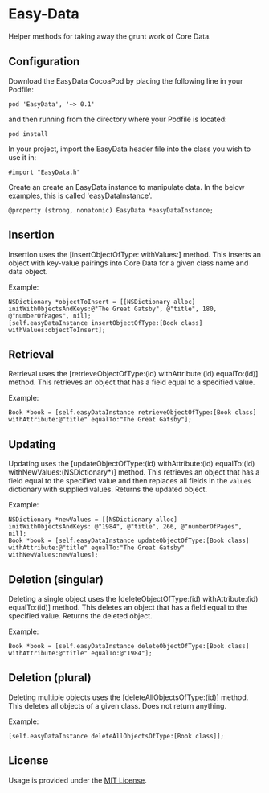 Easy-Data
=========

Helper methods for taking away the grunt work of Core Data.

## Configuration

Download the EasyData CocoaPod by placing the following line in your Podfile:

```pod 'EasyData', '~> 0.1'```

and then running from the directory where your Podfile is located:

```pod install```

In your project, import the EasyData header file into the class you wish to use it in:

```#import "EasyData.h"```

Create an create an EasyData instance to manipulate data. In the below examples, this is called 'easyDataInstance'.

```@property (strong, nonatomic) EasyData *easyDataInstance;```

## Insertion

Insertion uses the [insertObjectOfType: withValues:] method. This inserts an object with key-value pairings into Core Data for a given class name and data object.

Example:

```    
NSDictionary *objectToInsert = [[NSDictionary alloc] initWithObjectsAndKeys:@"The Great Gatsby", @"title", 180, @"numberOfPages", nil];
[self.easyDataInstance insertObjectOfType:[Book class] withValues:objectToInsert];
```

## Retrieval

Retrieval uses the [retrieveObjectOfType:(id) withAttribute:(id) equalTo:(id)] method. This retrieves an object that has a field equal to a specified value.

Example:

```Book *book = [self.easyDataInstance retrieveObjectOfType:[Book class] withAttribute:@"title" equalTo:"The Great Gatsby"];```

## Updating

Updating uses the [updateObjectOfType:(id) withAttribute:(id) equalTo:(id) withNewValues:(NSDictionary*)] method. This retrieves an object that has a field equal to the specified value and then replaces all fields in the ```values``` dictionary with supplied values. Returns the updated object.

Example:

```
NSDictionary *newValues = [[NSDictionary alloc] initWithObjectsAndKeys: @"1984", @"title", 266, @"numberOfPages", nil];
Book *book = [self.easyDataInstance updateObjectOfType:[Book class] withAttribute:@"title" equalTo:"The Great Gatsby" withNewValues:newValues];
```

## Deletion (singular)

Deleting a single object uses the [deleteObjectOfType:(id) withAttribute:(id) equalTo:(id)] method. This deletes an object that has a field equal to the specified value. Returns the deleted object.

Example:

```Book *book = [self.easyDataInstance deleteObjectOfType:[Book class] withAttribute:@"title" equalTo:@"1984"];```

## Deletion (plural)

Deleting multiple objects uses the [deleteAllObjectsOfType:(id)] method. This deletes all objects of a given class. Does not return anything.

Example:

```[self.easyDataInstance deleteAllObjectsOfType:[Book class]]; ```

## License

Usage is provided under the [MIT License](http://opensource.org/licenses/MIT).
